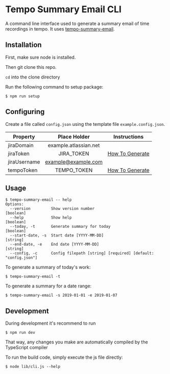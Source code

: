 # Tempo Summary Email CLI

A command line interface used to generate a summary email of time recordings in tempo. It uses [tempo-summary-email](https://github.com/lewis785/tempo-summary-email).

## Installation

First, make sure node is installed.

Then git clone this repo.

`cd` into the clone directory

Run the following command to setup package:
```shell script
$ npm run setup
```

## Configuring

Create a file called `config.json` using the template file `example.config.json`.

Property | Place Holder | Instructions
--- | :---: | --- 
jiraDomain | example.atlassian.net||
jiraToken | JIRA_TOKEN | [How To Generate](https://confluence.atlassian.com/cloud/api-tokens-938839638.html)
jiraUsername | example@example.com ||
tempoToken | TEMPO_TOKEN | [How To Generate](https://tempo-io.atlassian.net/wiki/spaces/KB/pages/199065601/How+to+use+Tempo+Cloud+REST+APIs)

## Usage

```shell script
$ tempo-summary-email -- help
Options:
  --version         Show version number                                [boolean]
  --help            Show help                                          [boolean]
  --today, -t       Generate summary for today                         [boolean]
  --start-date, -s  Start date [YYYY-MM-DD]                             [string]
  --end-date, -e    End date [YYYY-MM-DD]                               [string]
  --config, -c      Config filepath [string] [required] [default: "config.json"]
```

To generate a summary of today's work:
```shell script
$ tempo-summary-email -t
```

To generate a summary for a date range:
```shell script
$ tempo-summary-email -s 2019-01-01 -e 2019-01-07
```

## Development

During development it's recommend to run
```shell script
$ npm run dev
```

That way, any changes you make are automatically compiled by the TypeScript compiler

To run the build code, simply execute the js file directly:
```shell script
$ node lib/cli.js --help
```
